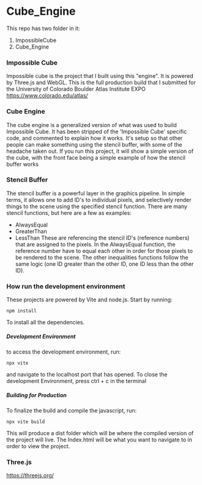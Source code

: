 # Cube_Engine

This repo has two folder in it:
  1. ImpossibleCube
  2. Cube_Engine

### Impossible Cube
Impossible cube is the project that I built using this "engine". It is powered by Three.js and WebGL. This is the full production build that I submitted for the University of Colorado Boulder Atlas Institute EXPO
https://www.colorado.edu/atlas/ 

### Cube Engine
The cube engine is a generalized version of what was used to build Impossible Cube. It has been stripped of the 'Impossible Cube' specific code, and commented to explain how it works. It's setup so that other people can make something using the stencil buffer, with some of the headache taken out. If you run this project, it will show a simple version of the cube, with the front face being a simple example of how the stencil buffer works

### Stencil Buffer
The stencil buffer is a powerful layer in the graphics pipeline. In simple terms, it allows one to add ID's to individual pixels, and selectively render things to the scene using the specified stencil function. There are many stencil functions, but here are a few as examples:
- AlwaysEqual
- GreaterThan
- LessThan
These are referencing the stencil ID's (reference numbers) that are assigned to the pixels. In the AlwaysEqual function, the reference number have to equal each other in order for those pixels to be rendered to the scene. The other inequalities functions follow the same logic (one ID greater than the other ID, one ID less than the other ID).

### How run the development environment
These projects are powered by Vite and node.js.
Start by running:
```
npm install
```
To install all the dependencies.

##### Development Environment
to access the development environment, run:
```
npx vite
```
and navigate to the localhost port that has opened. 
To close the development Environment, press ctrl + c in the terminal

##### Building for Production
To finalize the build and compile the javascript, run:
```
npx vite build
```
This will produce a dist folder which will be where the compiled version of the project will live. The Index.html will be what you want to navigate to in order to view the project.

### Three.js
https://threejs.org/ 